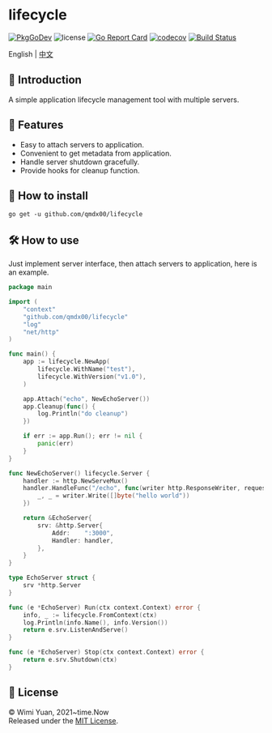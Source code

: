 # lifecycle

[![PkgGoDev](https://pkg.go.dev/badge/github.com/qmdx00/lifecycle)](https://pkg.go.dev/github.com/qmdx00/lifecycle)
![license](https://img.shields.io/github/license/qmdx00/lifecycle)
[![Go Report Card](https://goreportcard.com/badge/github.com/qmdx00/lifecycle)](https://goreportcard.com/report/github.com/qmdx00/lifecycle)
[![codecov](https://codecov.io/gh/qmdx00/lifecycle/branch/master/graph/badge.svg?token=MVJ5OIUYSK)](https://codecov.io/gh/qmdx00/lifecycle)
[![Build Status](https://app.travis-ci.com/qmdx00/lifecycle.svg?branch=master)](https://app.travis-ci.com/qmdx00/lifecycle)

English | [中文](./README_ZH.md)

## 📖 Introduction

A simple application lifecycle management tool with multiple servers.

## 🚀 Features

- Easy to attach servers to application.
- Convenient to get metadata from application.
- Handle server shutdown gracefully.
- Provide hooks for cleanup function.

## 🧰 How to install

```
go get -u github.com/qmdx00/lifecycle
```

## 🛠 How to use

Just implement server interface, then attach servers to application, here is an example.

```go
package main

import (
    "context"
    "github.com/qmdx00/lifecycle"
    "log"
    "net/http"
)

func main() {
    app := lifecycle.NewApp(
        lifecycle.WithName("test"),
        lifecycle.WithVersion("v1.0"),
    )

    app.Attach("echo", NewEchoServer())
    app.Cleanup(func() {
        log.Println("do cleanup")
    })

    if err := app.Run(); err != nil {
        panic(err)
    }
}

func NewEchoServer() lifecycle.Server {
    handler := http.NewServeMux()
    handler.HandleFunc("/echo", func(writer http.ResponseWriter, request *http.Request) {
        _, _ = writer.Write([]byte("hello world"))
    })

    return &EchoServer{
        srv: &http.Server{
            Addr:    ":3000",
            Handler: handler,
        },
    }
}

type EchoServer struct {
    srv *http.Server
}

func (e *EchoServer) Run(ctx context.Context) error {
    info, _ := lifecycle.FromContext(ctx)
    log.Println(info.Name(), info.Version())
    return e.srv.ListenAndServe()
}

func (e *EchoServer) Stop(ctx context.Context) error {
    return e.srv.Shutdown(ctx)
}
```

## 📄 License

© Wimi Yuan, 2021~time.Now <br>
Released under the [MIT License](./LICENSE).
